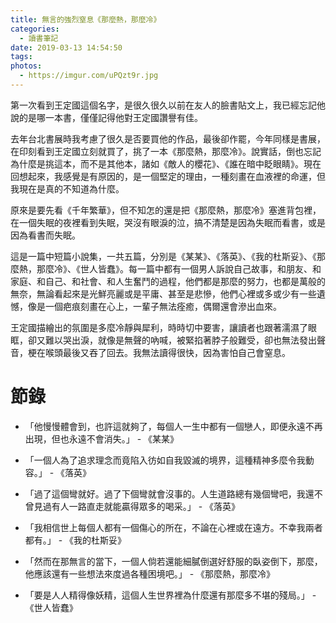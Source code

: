 ```yaml
---
title: 無言的強烈窒息《那麼熱，那麼冷》
categories:
  - 讀書筆記
date: 2019-03-13 14:54:50
tags:
photos: 
  - https://imgur.com/uPQzt9r.jpg
---
```

第一次看到王定國這個名字，是很久很久以前在友人的臉書貼文上，我已經忘記他說的是哪一本書，僅僅記得他對王定國讚譽有佳。

<!-- more -->

去年台北書展時我考慮了很久是否要買他的作品，最後卻作罷，今年同樣是書展，在印刻看到王定國立刻就買了，挑了一本《那麼熱，那麼冷》。說實話，倒也忘記為什麼是挑這本，而不是其他本，諸如《敵人的櫻花》、《誰在暗中眨眼睛》。現在回想起來，我感覺是有原因的，是一個堅定的理由，一種刻畫在血液裡的命運，但我現在是真的不知道為什麼。

原來是要先看《千年繁華》，但不知怎的還是把《那麼熱，那麼冷》塞進背包裡，在一個失眠的夜裡看到失眠，哭沒有眼淚的泣，搞不清楚是因為失眠而看書，或是因為看書而失眠。

這是一篇中短篇小說集，一共五篇，分別是《某某》、《落英》、《我的杜斯妥》、《那麼熱，那麼冷》、《世人皆蠢》。每一篇中都有一個男人訴說自己故事，和朋友、和家庭、和自己、和社會、和人生奮鬥的過程，他們都是那麼的努力，也都是萬般的無奈，無論看起來是光鮮亮麗或是平庸、甚至是悲慘，他們心裡或多或少有一些遺憾，像是一個疤痕刻畫在心上，一輩子無法痊癒，偶爾還會滲出血來。

王定國描繪出的氛圍是多麼冷靜與犀利，時時切中要害，讓讀者也跟著濡濕了眼眶，卻又難以哭出淚，就像是無聲的吶喊，被緊掐著脖子般難受，卻也無法發出聲音，梗在喉頭最後又吞了回去。我無法讀得很快，因為害怕自己會窒息。


# 節錄

- 「他慢慢體會到，也許這就夠了，每個人一生中都有一個戀人，即便永遠不再出現，但也永遠不會消失。」 - 《某某》

- 「一個人為了追求理念而竟陷入彷如自我毀滅的境界，這種精神多麼令我動容。」 - 《落英》

- 「過了這個彎就好。過了下個彎就會沒事的。人生道路總有幾個彎吧，我還不曾見過有人一路直走就能贏得眾多的喝采。」 - 《落英》

- 「我相信世上每個人都有一個傷心的所在，不論在心裡或在遠方。不幸我兩者都有。」 - 《我的杜斯妥》

- 「然而在那無言的當下，一個人倘若還能細膩倒選好舒服的臥姿倒下，那麼，他應該還有一些想法來度過各種困境吧。」 - 《那麼熱，那麼冷》

- 「要是人人精得像妖精，這個人生世界裡為什麼還有那麼多不堪的殘局。」 - 《世人皆蠢》
